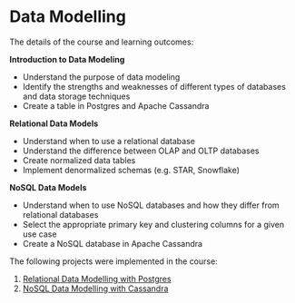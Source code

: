 # Data Modelling

The details of the course and learning outcomes:

**Introduction to Data Modeling**
 - Understand the purpose of data modeling
 - Identify the strengths and weaknesses of different types of databases and data storage techniques
 - Create a table in Postgres and Apache Cassandra

**Relational Data Models**
 - Understand when to use a relational database
 - Understand the difference between OLAP and OLTP databases
 - Create normalized data tables
 - Implement denormalized schemas (e.g. STAR, Snowflake)
 
**NoSQL Data Models**
- Understand when to use NoSQL databases and how they differ from relational databases
- Select the appropriate primary key and clustering columns for a given use case
- Create a NoSQL database in Apache Cassandra

The following projects were implemented in the course:
 1. [Relational Data Modelling with Postgres](https://github.com/mpoyraz/Udacity-Data-Engineering-Nanodegree/tree/master/L1-Data-Modelling/P1-Data-Modelling-With-Postgres)
 2. [NoSQL Data Modelling with Cassandra](https://github.com/mpoyraz/Udacity-Data-Engineering-Nanodegree/tree/master/L1-Data-Modelling/P2-Data-Modelling-With-Cassandra)
